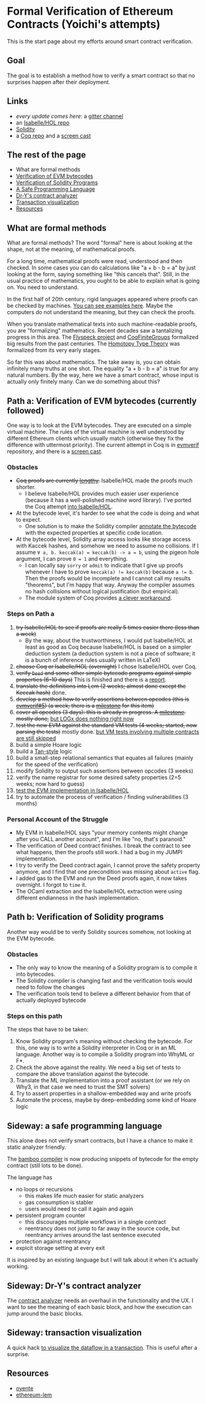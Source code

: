 # Formal Verification of Ethereum Contracts (Yoichi's attempts)

This is the start page about my efforts around smart contract verification.

## Goal

The goal is to establish a method how to verify a smart contract so that
no surprises happen after their deployment.

## Links

* _every update comes here_: a [gitter channel](https://gitter.im/ethereum/formal-methods)
* an [Isabelle/HOL repo](https://github.com/pirapira/eth-isabelle)
* [Solidity](https://gitter.im/ethereum/solidity/)
* a [Coq repo](https://github.com/pirapira/evmverif) and a [screen cast](https://youtu.be/Mzh4fyoaBJ0?list=PL9oaY6Y4QxRZybj86eGItGVApxLXVIXHz)

## The rest of the page

* What are formal methods
* [Verification of EVM bytecodes](https://github.com/pirapira/ethereum-formal-verification-overview/blob/master/README.md#path-a-verification-of-evm-bytecodes-currently-followed)
* [Verification of Solidity Programs](https://github.com/pirapira/ethereum-formal-verification-overview/blob/master/README.md#path-b-verification-of-solidity-programs)
* [A Safe Programming Language](https://github.com/pirapira/ethereum-formal-verification-overview/blob/master/README.md#sideway-a-safe-programming-language)
* [Dr-Y's contract analyzer](https://github.com/pirapira/ethereum-formal-verification-overview/blob/master/README.md#sideway-dr-ys-contract-analyzer)
* [Transaction visualization](https://github.com/pirapira/ethereum-formal-verification-overview/blob/master/README.md#sideway-transaction-visualization)
* [Resources](https://github.com/pirapira/ethereum-formal-verification-overview#resources)


## What are formal methods

What are formal methods?  The word "formal" here is about looking at the shape, not at the meaning, of mathematical proofs.

For a long time, mathematical proofs were read, understood and then checked.
In some cases you can do calculations like "a + b - b = a" by just looking at the form, saying something like "this cancels that".
Still, in the usual practice of mathematics, you ought to be able to explain what is going on.  You need to understand.

In the first half of 20th century, rigid languages appeared where proofs can be checked by machines.
[You can see examples here](http://us.metamath.org/mpegif/mmtheorems40.html#mm3944s).
Maybe the computers do not understand the meaning, but they can check the proofs.

When you translate mathematical texts into such machine-readable proofs, you are "formalizing" mathematics.
Recent decades saw a tantalizing progress in this area. The [Flyspeck project](https://code.google.com/archive/p/flyspeck/wikis/AnnouncingCompletion.wiki) and [CoqFiniteGroups](https://gforge.inria.fr/projects/coqfinitgroup/) formalized big results from the past centuries.
The [Homotopy Type Theory](https://homotopytypetheory.org/) was formalized from its very early stages.

So far this was about mathematics.  The take away is, you can obtain infinitely many truths at one shot.
The equality "a + b - b = a" is true for any natural numbers.
By the way, here we have a smart contract, whose input is actually only finitely many.  Can we do something about this?


## Path a: Verification of EVM bytecodes (currently followed)

One way is to look at the EVM bytecodes.  They are executed on a simple virtual machine.  The rules of the virtual machine is well understood by different Ethereum clients which usually match (otherwise they fix the difference with uttermost priority).
The current attempt in Coq is in [evmverif](https://github.com/pirapira/evmverif/) repository, and there is a [screen cast](https://youtu.be/Mzh4fyoaBJ0?list=PL9oaY6Y4QxRZybj86eGItGVApxLXVIXHz).

### Obstacles

* ~~Coq proofs are currently [lengthy](https://github.com/pirapira/evmverif/blob/master/coq/example/managed_account_with_accumulators.v#L405).~~ Isabelle/HOL made the proofs much shorter.
    - I believe Isabelle/HOL provides much easier user experience (because it has a well-polished machine word library).  I've ported the Coq attempt [into Isabelle/HOL](https://github.com/pirapira/eth-isabelle).
* At the bytecode level, it's harder to see what the code is doing and what to expect.
    - One solution is to make the Solidity compiler [annotate the bytecode](https://github.com/ethereum/solidity/issues/1178) with the expected properties at specific code location.
* At the bytecode level, Solidity array access looks like storage access with Kaccek hashes, and somehow we need to assume no collisions.  If I assume `∀ a, b. keccak(a) = keccak(b) -> a = b`, using the pigeon hole argument, I can prove `0 = 1` and everything.
    - I can locally say `sorry` or `admit` to indicate that I give up proofs whenever I have to prove `keccak(a) != keccak(b)` because `a != b`.  Then the proofs would be incomplete and I cannot call my results "theorems", but I'm happy that way.  Anyway the compiler assumes no hash collisions without logical justification (but empirical).
	- The module system of Coq provides [a clever workaround](https://github.com/bitemyapp/ledgertheory/blob/master/CryptoHashes.v).

### Steps on Path a

1. ~~try Isabelle/HOL to see if proofs are really 5 times easier there (less than a week)~~
    - By the way, about the trustworthiness, I would put Isabelle/HOL at least as good as Coq because Isabelle/HOL is based on a simpler deduction system (a deduction system is not a piece of software; it is a bunch of inference rules usually written in LaTeX)
2. ~~choose Coq or Isabelle/HOL (overnight)~~ I chose Isabelle/HOL over Coq.
3. ~~verify `Deed` and some other simple bytecode programs against simple properties (6-10 days)~~ This is finished and there is a [report](https://yoichihirai.com/deed.pdf).
4. ~~translate the definitions into Lem (2 weeks; almost done except the Keccak hash)~~ done.
5. ~~develop a method how to verify assertions between opcodes (this is [evmverif#5](https://github.com/pirapira/evmverif/issues/5)) (a week; there is a [milestone](https://github.com/pirapira/eth-isabelle/milestone/1) for this item)~~
6. ~~cover all opcodes (3 days): this is already in progress. A [milestone](https://github.com/pirapira/eth-isabelle/milestone/2).  mostly done,~~ [but LOGx does nothing right now](https://github.com/pirapira/eth-isabelle/issues/94)
7. ~~test the new EVM against the standard VM tests (4 weeks; started, now parsing the tests)~~ mostly done. [but VM tests involving multiple contracts are still skipped](https://github.com/pirapira/eth-isabelle/issues/95)
8. build a simple Hoare logic
9. build a [Tan-style](https://www.cs.princeton.edu/research/techreps/TR-731-05) logic
10. build a small-step relational semantics that equates all failures (mainly for the speed of the verification)
11. modify Solidity to output such assertions between opcodes (3 weeks)
12. verify the name registrar for some desired safety properties (2=5 weeks; now hard to guess)
13. [test the EVM implementation in Isabelle/HOL](https://github.com/pirapira/eth-isabelle/issues/5)
14. try to automate the process of verification / finding vulnerabilities (3 months)

### Personal Account of the Struggle

* My EVM in Isabelle/HOL says "your memory contents might change after you CALL another account", and I'm like "no, that's paranoid."
* The verification of Deed contract finishes.  I break the contract to see what happens, then the proofs still work.  I had a bug in my JUMPI implementation.
* I try to verify the Deed contract again, I cannot prove the safety property anymore, and I find that one precondition was missing about `active` flag.
* I added gas to the EVM and run the Deed proofs again, it now takes overnight.  I forgot to `time` it.
* The OCaml extraction and the Isabelle/HOL extraction were using different endianness in the hash implementation.

## Path b: Verification of Solidity programs

Another way would be to verify Solidity sources somehow,
not looking at the EVM bytecode.

### Obstacles

* The only way to know the meaning of a Solidity program is to compile it into bytecodes.
* The Solidity compiler is changing fast and the verification tools would need to follow the changes
* The verification tools tend to believe a different behavior from that of actually deployed bytecode

### Steps on this path

The steps that have to be taken:

1. Know Solidity program's meaning without checking the bytecode.  For this, one way is to write a Solidity interpreter in Coq or in an ML language.  Another way is to compile a Solidity program into WhyML or F*.
2. Check the above against the reality.  We need a big set of tests to compare the above translation against the bytecode.
3. Translate the ML implementation into a proof assistant (or we rely on Why3, in that case we need to trust the SMT solvers)
4. Try to assert properties in a shallow-embedded way and write proofs
5. Automate the process, maybe by deep-embedding some kind of Hoare logic



## Sideway: a safe programming language

This alone does not verify smart contracts, but I have a chance to make it static analyzer friendly.

The [bamboo compiler](https://github.com/pirapira/bamboo) is now producing snippets of bytecode for the empty contract (still lots to be done).

The language has
* no loops or recursions
    - this makes life much easier for static analyzers
    - gas consumption is stabler
    - users would need to call it again and again
* persistent program counter
    - this discourages multiple workflows in a single contract
    - reentrancy does not jump to far away in the source code, but reentrancy arrives around the last sentence executed
* protection against reentrancy
* explcit storage setting at every exit

It is inspired by an existing language but I will talk about it when it's actually working.


## Sideway: Dr-Y's contract analyzer

The [contract analyzer](https://github.com/pirapira/dry-analyzer) needs an overhaul in the functionality and the UX.
I want to see the meaning of each basic block, and how the execution can jump around the basic blocks.


## Sideway: transaction visualization

A quick hack [to visualize the dataflow in a transaction](https://github.com/pirapira/vmtrace_enricher).
This is useful after a surprise.

## Resources

* [oyente](https://github.com/ethereum/oyente)
* [ethereum-lem](https://github.com/mrsmkl/ethereum-lem)
